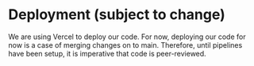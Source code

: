 # Deployment (subject to change)

We are using Vercel to deploy our code. For now, deploying our code for now is a case of merging changes on to main. Therefore, until pipelines have been setup, it is imperative that code is peer-reviewed.
